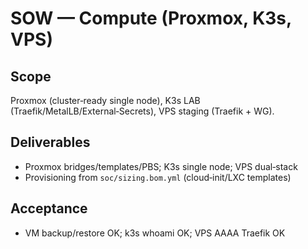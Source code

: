 # SOW — Compute (Proxmox, K3s, VPS)
## Scope
Proxmox (cluster‑ready single node), K3s LAB (Traefik/MetalLB/External‑Secrets), VPS staging (Traefik + WG).

## Deliverables
- Proxmox bridges/templates/PBS; K3s single node; VPS dual‑stack
- Provisioning from `soc/sizing.bom.yml` (cloud‑init/LXC templates)

## Acceptance
- VM backup/restore OK; k3s whoami OK; VPS AAAA Traefik OK
